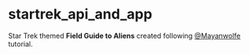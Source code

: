 # startrek_api_and_app

Star Trek themed **Field Guide to Aliens**
created following [@Mayanwolfe](https://github.com/Mayanwolfe) tutorial.
